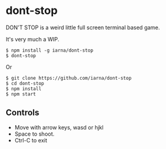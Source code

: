 # dont-stop

DON'T STOP is a weird little full screen terminal based game.

It's very much a WIP.

```console
$ npm install -g iarna/dont-stop
$ dont-stop
```
Or
```console
$ git clone https://github.com/iarna/dont-stop
$ cd dont-stop
$ npm install
$ npm start
```

## Controls

* Move with arrow keys, wasd or hjkl
* Space to shoot.
* Ctrl-C to exit

